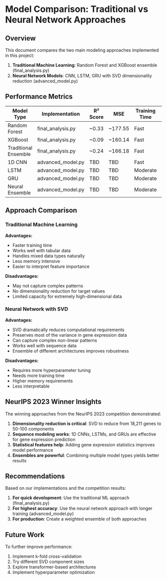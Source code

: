 # Model Comparison: Traditional vs Neural Network Approaches

## Overview

This document compares the two main modeling approaches implemented in this project:

1. **Traditional Machine Learning**: Random Forest and XGBoost ensemble (final_analysis.py)
2. **Neural Network Models**: CNN, LSTM, GRU with SVD dimensionality reduction (advanced_model.py)

## Performance Metrics

| Model Type | Implementation | R² Score | MSE | Training Time | Memory Usage |
|------------|---------------|---------|-----|---------------|--------------|
| Random Forest | final_analysis.py | ~0.33 | ~177.55 | Fast | Moderate |
| XGBoost | final_analysis.py | ~0.09 | ~160.14 | Fast | Moderate |
| Traditional Ensemble | final_analysis.py | ~0.24 | ~166.18 | Fast | Moderate |
| 1D CNN | advanced_model.py | TBD | TBD | Fast | High |
| LSTM | advanced_model.py | TBD | TBD | Moderate | High |
| GRU | advanced_model.py | TBD | TBD | Moderate | High |
| Neural Ensemble | advanced_model.py | TBD | TBD | Moderate | High |

## Approach Comparison

### Traditional Machine Learning

**Advantages:**
- Faster training time
- Works well with tabular data
- Handles mixed data types naturally
- Less memory intensive
- Easier to interpret feature importance

**Disadvantages:**
- May not capture complex patterns
- No dimensionality reduction for target values
- Limited capacity for extremely high-dimensional data

### Neural Network with SVD

**Advantages:**
- SVD dramatically reduces computational requirements
- Preserves most of the variance in gene expression data
- Can capture complex non-linear patterns
- Works well with sequence data
- Ensemble of different architectures improves robustness

**Disadvantages:**
- Requires more hyperparameter tuning
- Needs more training time
- Higher memory requirements
- Less interpretable

## NeurIPS 2023 Winner Insights

The winning approaches from the NeurIPS 2023 competition demonstrated:

1. **Dimensionality reduction is critical**: SVD to reduce from 18,211 genes to 50-100 components
2. **Sequence modeling works**: 1D CNNs, LSTMs, and GRUs are effective for gene expression prediction
3. **Statistical features help**: Adding gene expression statistics improves model performance
4. **Ensembles are powerful**: Combining multiple model types yields better results

## Recommendations

Based on our implementations and the competition results:

1. **For quick development**: Use the traditional ML approach (final_analysis.py)
2. **For highest accuracy**: Use the neural network approach with longer training (advanced_model.py)
3. **For production**: Create a weighted ensemble of both approaches

## Future Work

To further improve performance:

1. Implement k-fold cross-validation
2. Try different SVD component sizes
3. Explore transformer-based architectures
4. Implement hyperparameter optimization 
